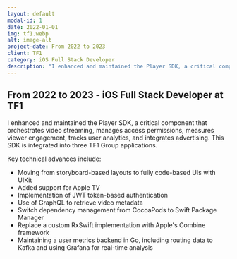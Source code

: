 ```yaml
---
layout: default
modal-id: 1
date: 2022-01-01
img: tf1.webp
alt: image-alt
project-date: From 2022 to 2023 
client: TF1
category: iOS Full Stack Developer
description: "I enhanced and maintained the Player SDK, a critical component that orchestrates video streaming, manages access permissions, measures viewer engagement, tracks user analytics, and integrates advertising."
---
```


## From 2022 to 2023 - iOS Full Stack Developer at TF1

I enhanced and maintained the Player SDK, a critical component that orchestrates video streaming, manages access permissions, measures viewer engagement, tracks user analytics, and integrates advertising.
This SDK is integrated into three TF1 Group applications.

Key technical advances include:
* Moving from storyboard-based layouts to fully code-based UIs with UIKit
* Added support for Apple TV
* Implementation of JWT token-based authentication
* Use of GraphQL to retrieve video metadata
* Switch dependency management from CocoaPods to Swift Package Manager
* Replace a custom RxSwift implementation with Apple's Combine framework
* Maintaining a user metrics backend in Go, including routing data to Kafka and using Grafana for real-time analysis

